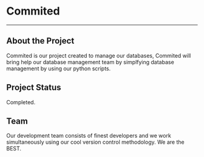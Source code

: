 # Commited 
---

## About the Project

Commited is our project created to manage our databases, Commited will bring help our database management team by simplfying database management by using our python scripts.

## Project Status

Completed.

## Team

Our development team consists of finest developers and we work simultaneously using our cool version control methodology. We are the BEST.
